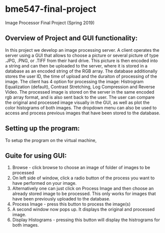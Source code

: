 # bme547-final-project
Image Processor Final Project (Spring 2019)

## Overview of Project and GUI functionality:
In this project we develop an image processing server. A client operates the server using a GUI
that allows to choose a picture or several picture of type .JPG, .PNG, or .TIFF from their hard drive.
This picture is then encoded into a string and can then be uploaded to the server, where it is stored in a database as an encoded string of the RGB array. The database additionally stores the user ID, the time of upload and the duraiton of processing of the image.
The client has 4 option for processing the image: Histrogram Equalization (default), Contrast Stretching, Log Compression and Reverse Video. The processed image is stored on the server in the same encoded rgb array format, and is also sent back to the user. The user can compare the original and processed image visually in the GUI, as well as plot the color histograms of both images. The dropdown menu can also be used to access and process previous images that have been stored to the database.

## Setting up the program:
To setup the program on the virtual machine, 

## Guite for using GUI:
1. Browse - click browse to choose an image of folder of images to be processed
2. On left side of window, click a radio button of the process you want to have performed on your image.
3. Alternatively one can just click on Process Image and then choose an already stored image to be processed. This only works for images that have been previously uploaded to the database.
4. Process Image - press this button to process the image(s)
5. A second window now pops up. It displays the original and processed image.
6. Display Histograms - pressing this button will display the histrograms for both images.
